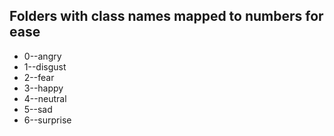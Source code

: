 ## Folders with class names mapped to numbers for ease
* 0--angry
* 1--disgust
* 2--fear
* 3--happy
* 4--neutral
* 5--sad
* 6--surprise


 